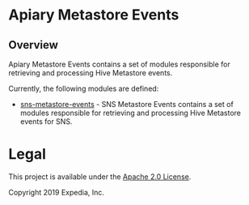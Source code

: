 # Apiary Metastore Events

##  Overview
Apiary Metastore Events contains a set of modules responsible for retrieving and processing Hive Metastore events.

Currently, the following modules are defined:
 - [sns-metastore-events](sns-metastore-events) - SNS Metastore Events contains a set of modules responsible for retrieving and processing Hive Metastore events for SNS.

# Legal
This project is available under the [Apache 2.0 License](http://www.apache.org/licenses/LICENSE-2.0.html).

Copyright 2019 Expedia, Inc.
